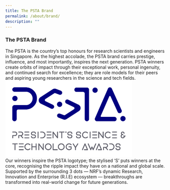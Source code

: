 ```yaml
---
title: The PSTA Brand
permalink: /about/brand/
description: ""
---
```


### **The PSTA Brand**
The PSTA is the country’s top honours for research scientists and engineers in Singapore. As the highest accolade, the PSTA brand carries prestige, influence, and most importantly, inspires the next generation. PSTA winners create orbits of impact through their exceptional work, personal ingenuity, and continued search for excellence; they are role models for their peers and aspiring young researchers in the science and tech fields.<br><img src="/images/Logos/psta-logo-vfc.png" alt="President’s Science and Technology Awards Logo" style="width:400px"/><br>
Our winners inspire the PSTA logotype; the stylised ‘S’ puts winners at the core, recognising the ripple impact they have on a national and global scale. Supported by the surrounding 3 dots — NRF’s dynamic Research, Innovation and Enterprise (R.I.E) ecosystem — breakthroughs are transformed into real-world change for future generations.	

